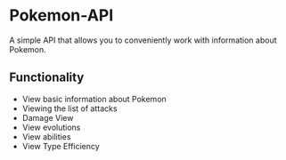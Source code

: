 # Pokemon-API
A simple API that allows you to conveniently work with information about Pokemon.

## Functionality

- View basic information about Pokemon
- Viewing the list of attacks
- Damage View
- View evolutions
- View abilities
- View Type Efficiency
